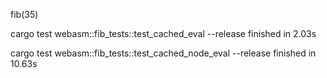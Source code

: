 fib(35)

cargo test webasm::fib_tests::test_cached_eval --release
finished in 2.03s

cargo test webasm::fib_tests::test_cached_node_eval --release
finished in 10.63s
